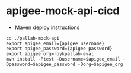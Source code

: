 # apigee-mock-api-cicd
- Maven deploy instructions 
```
cd ./pallab-mock-api
export apigee_email={apigee username}
export apigee_password={apigee password}
export apigee_org=roykpallab-eval
mvn install -Ptest -Dusername=$apigee_email -Dpassword=$apigee_password -Dorg=$apigee_org

```
